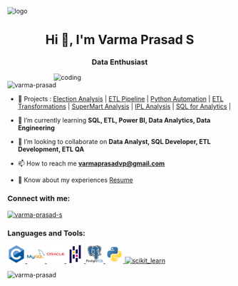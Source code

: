 ![logo](https://cerebra-consulting.com/wp-content/uploads/2019/10/Big-Data-Background.jpg)
<h1 align="center">Hi 👋, I'm Varma Prasad S</h1>
<h3 align="center">Data Enthusiast</h3>

<img align="right" alt="coding" width="400" src="https://media1.giphy.com/media/3oKIPEqDGUULpEU0aQ/giphy.gif?cid=ecf05e47a1ci6chxnck5hemow3x3ugxnmvpbh093jnh495je&rid=giphy.gif&ct=g">

<p align="left"> <img src="https://komarev.com/ghpvc/?username=varma-prasad&label=Profile%20views&color=0e75b6&style=flat" alt="varma-prasad" /> </p>

- 🔭 Projects : [Election Analysis](https://github.com/varma-prasad/Lok-sabha-Analysis) | [ETL Pipeline](https://github.com/varma-prasad/ETL-Pipeline) | [Python Automation](https://github.com/varma-prasad/ETL-Validation-with-python-scripting) | [ETL Transformations](https://github.com/varma-prasad/ETL-Transformations) | [SuperMart Analysis](https://github.com/varma-prasad/SuperMart-Analysis) | [IPL Analysis](https://github.com/varma-prasad/IPL-Analysis/blob/main/README.md) | [SQL for Analytics](https://github.com/varma-prasad/SQL-for-Analytics) | 

- 🌱 I’m currently learning **SQL, ETL, Power BI, Data Analytics, Data Engineering**

- 👯 I’m looking to collaborate on **Data Analyst, SQL Developer, ETL Development, ETL QA**

- 📫 How to reach me **varmaprasadvp@gmail.com**

- 📄 Know about my experiences [Resume](https://drive.google.com/file/d/1uoCijYwB_Qe8wBGVHP0WbkBzKswbzi1g/view?usp=sharing)
<h3 align="left">Connect with me:</h3>
<p align="left">
<a href="https://www.linkedin.com/in/varma-prasad-s/" target="blank"><img align="center" src="https://raw.githubusercontent.com/rahuldkjain/github-profile-readme-generator/master/src/images/icons/Social/linked-in-alt.svg" alt="varma-prasad-s" height="30" width="40" /></a>
</p>

<h3 align="left">Languages and Tools:</h3>
<p align="left"> <a href="https://www.cprogramming.com/" target="_blank" rel="noreferrer"> <img src="https://raw.githubusercontent.com/devicons/devicon/master/icons/c/c-original.svg" alt="c" width="40" height="40"/> </a> <a href="https://www.mysql.com/" target="_blank" rel="noreferrer"> <img src="https://raw.githubusercontent.com/devicons/devicon/master/icons/mysql/mysql-original-wordmark.svg" alt="mysql" width="40" height="40"/> </a> <a href="https://www.oracle.com/" target="_blank" rel="noreferrer"> <img src="https://raw.githubusercontent.com/devicons/devicon/master/icons/oracle/oracle-original.svg" alt="oracle" width="40" height="40"/> </a> <a href="https://pandas.pydata.org/" target="_blank" rel="noreferrer"> <img src="https://raw.githubusercontent.com/devicons/devicon/2ae2a900d2f041da66e950e4d48052658d850630/icons/pandas/pandas-original.svg" alt="pandas" width="40" height="40"/> </a> <a href="https://www.postgresql.org" target="_blank" rel="noreferrer"> <img src="https://raw.githubusercontent.com/devicons/devicon/master/icons/postgresql/postgresql-original-wordmark.svg" alt="postgresql" width="40" height="40"/> </a> <a href="https://www.python.org" target="_blank" rel="noreferrer"> <img src="https://raw.githubusercontent.com/devicons/devicon/master/icons/python/python-original.svg" alt="python" width="40" height="40"/> </a> <a href="https://scikit-learn.org/" target="_blank" rel="noreferrer"> <img src="https://upload.wikimedia.org/wikipedia/commons/0/05/Scikit_learn_logo_small.svg" alt="scikit_learn" width="40" height="40"/> </a> </p>

<p><img align="center" src="https://github-readme-stats.vercel.app/api/top-langs?username=varma-prasad&show_icons=true&locale=en&layout=compact" alt="varma-prasad" /></p>
